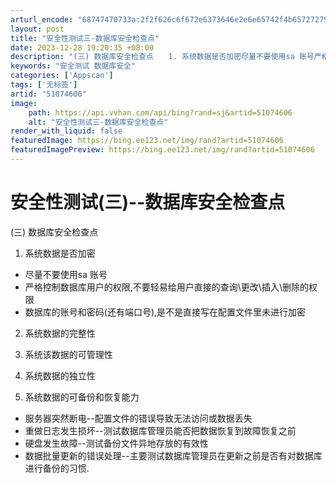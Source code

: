 ```yaml
---
arturl_encode: "68747470733a:2f2f626c6f672e6373646e2e6e65742f4b657272795275616e:2f61727469636c652f64657461696c732f3531303734363036"
layout: post
title: "安全性测试三-数据库安全检查点"
date: 2023-12-28 19:20:35 +08:00
description: "(三) 数据库安全检查点　　1. 系统数据是否加密尽量不要使用sa 账号严格控制数据库用户的权限,不"
keywords: "安全测试 数据库安全"
categories: ['Appscan']
tags: ['无标签']
artid: "51074606"
image:
    path: https://api.vvhan.com/api/bing?rand=sj&artid=51074606
    alt: "安全性测试三-数据库安全检查点"
render_with_liquid: false
featuredImage: https://bing.ee123.net/img/rand?artid=51074606
featuredImagePreview: https://bing.ee123.net/img/rand?artid=51074606
---
```


# 安全性测试(三)--数据库安全检查点

(三) 数据库安全检查点

1. 系统数据是否加密

* 尽量不要使用sa 账号
* 严格控制数据库用户的权限,不要轻易给用户直接的查询\更改\插入\删除的权限
* 数据库的账号和密码(还有端口号),是不是直接写在配置文件里未进行加密

2. 系统数据的完整性

3. 系统该数据的可管理性

4. 系统数据的独立性

5. 系统数据的可备份和恢复能力

* 服务器突然断电--配置文件的错误导致无法访问或数据丢失
* 重做日志发生损坏--测试数据库管理员能否把数据恢复到故障恢复之前
* 硬盘发生故障--测试备份文件异地存放的有效性
* 数据批量更新的错误处理--主要测试数据库管理员在更新之前是否有对数据库进行备份的习惯.